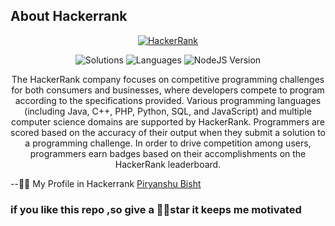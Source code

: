 ## About Hackerrank
<p align="center">
  <a href="https://www.hackerrank.com/deepubisht2004">
    <img alt="HackerRank" src="https://raw.githubusercontent.com/gabrielgiordan/HackerRank/master/hacker-rank-logo.png">
  </a>
</p>

<p align="center">
  <img alt="Solutions" src="https://img.shields.io/badge/Solutions-30-brightgreen.svg?longCache=true&style=for-the-badge">
  <img alt="Languages" src="https://img.shields.io/badge/Languages-JavaScript-brightgreen.svg?longCache=true&style=for-the-badge">
  <img alt="NodeJS Version" src="https://img.shields.io/node/v/carbon.svg?style=for-the-badge">
</p>

<p align="center">
The HackerRank company focuses on competitive programming challenges for both consumers and businesses, where developers compete to program according to the specifications provided. Various programming languages (including Java, C++, PHP, Python, SQL, and JavaScript) and multiple computer science domains are supported by HackerRank. Programmers are scored based on the accuracy of their output when they submit a solution to a programming challenge. In order to drive competition among users, programmers earn badges based on their accomplishments on the HackerRank leaderboard.  
</p>


--👨‍💻 My Profile in Hackerrank [Piryanshu Bisht](https://www.hackerrank.com/deepubisht2004)

### if you like this repo ,so give a 🌟🌟star it keeps me motivated
